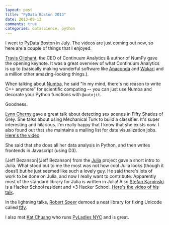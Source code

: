 ```yaml
---
layout: post
title: "PyData Boston 2013"
date: 2013-09-12
comments: true
categories: datascience, python
---
```


I went to PyData Boston in July. The videos are just coming out now, so here are
a couple of things that I enjoyed.

[Travis Oliphant](http://technicaldiscovery.blogspot.ca/), the CEO of
Continuum Analytics & author of NumPy gave the opening keynote. It was a great
overview of what Continuum Analytics is up to (basically making wonderful
software like [Anaconda](https://store.continuum.io/) and
[Wakari](http://wakari.io) and a million other amazing-looking things.).

When talking about [Numba](http://numba.pydata.org/), he said "In my
mind, there's no reason to write C++ anymore" for scientific computing --
you can just use Numba and decorate your Python functions with `@autojit`.

Goodness.

[Lynn Cherny](http://www.ghostweather.com/bio.html) gave a great talk about
detecting sex scenes in Fifty Shades of Grey. She talks about using Mechanical
Turk to build a classifier. It's super interesting and hilarious. I'm really
happy that I know that she exists now. I also found out that she maintains a
mailing list for data visualization jobs. [Here's the video](http://vimeo.com/74075845).
<!-- more -->

She said that she does all her data analysis in Python, and then writes
frontends in Javascript (using D3).

[Jeff Bezanson](Jeff Bezanson) from the [Julia](http://julialang.org/) project
gave a short intro to Julia. What stood out to me the most was not how cool
Julia looks (though it does!) but he just seemed like such a lovely guy. He
said there's lots of work to be done on Julia, and now I really want to
contribute. Apparently most of the standard library for Julia is written in
Julia!  Also [Stefan Karpinski](http://karpinski.org/) is a Hacker School
resident and &lt;3 Hacker School. [Here's the video of his talk](http://vimeo.com/73317363).

In the lightning talks, [Robert Speer](http://web.media.mit.edu/~rspeer/)
demoed a neat library for fixing Unicode called
[ftfy](https://github.com/LuminosoInsight/python-ftfy).

I also met [Kat Chuang](http://katychuang.github.io/) who runs [PyLadies NYC](http://www.meetup.com/NYC-PyLadies/) and is great.
